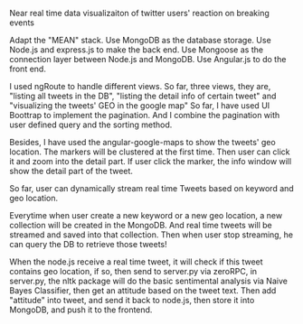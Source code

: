 Near real time data visualizaiton of twitter users' reaction on breaking events

Adapt the "MEAN" stack.
Use MongoDB as the database storage.
Use Node.js and express.js to make the back end. 
Use Mongoose as the connection layer between Node.js and MongoDB.
Use Angular.js to do the front end.

I used ngRoute to handle different views. 
So far, three views, they are, "listing all tweets in the DB", "listing the detail info of certain tweet" and 
"visualizing the tweets' GEO in the google map"
So far, I have used UI Boottrap to implement the pagination.
And I combine the pagination with user defined query and the sorting method.

Besides, I have used the angular-google-maps to show the tweets' geo location. 
The markers will be clustered at the first time. Then user can click it and zoom into the detail part.
If user click the marker, the info window will show the detail part of the tweet.

So far, user can dynamically stream real time Tweets based on keyword and geo location. 

Everytime when user create a new keyword or a new geo location, a new collection will be created in the MongoDB.
And real time tweets will be streamed and saved into that collection.
Then when user stop streaming, he can query the DB to retrieve those tweets!

When the node.js receive a real time tweet, it will check if this tweet contains geo location, if so, then send to server.py via zeroRPC, 
in server.py, the nltk package will do the basic sentimental analysis via Naive Bayes Classifier, then get an attitude based on the tweet
text. Then add "attitude" into tweet, and send it back to node.js, then store it into MongoDB, and push it to the frontend.


